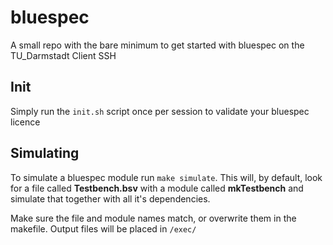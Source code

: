 # bluespec

A small repo with the bare minimum to get started with bluespec
on the TU_Darmstadt Client SSH

## Init
Simply run the `init.sh` script once per session to validate your bluespec licence

## Simulating
To simulate a bluespec module run `make simulate`. This will, by default, look for a file called **Testbench.bsv** with
a module called **mkTestbench** and simulate that together with all it's dependencies.

Make sure the file and module names match, or overwrite them in the makefile. 
Output files will be placed in `/exec/`
